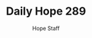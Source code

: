 ---
image: /assets/img/daily-hope-default-artwork.png
title: Daily Hope 289
number: 289
categories:
  - Daily Hope
author: Hope Staff
notes: Daily Hope 289
embed: >-
  EMBED_GOES_HERE
---